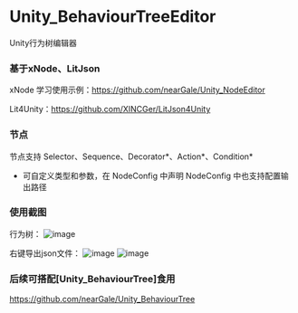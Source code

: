 # Unity_BehaviourTreeEditor
 Unity行为树编辑器

### 基于xNode、LitJson
xNode 学习使用示例：https://github.com/nearGale/Unity_NodeEditor

Lit4Unity：https://github.com/XINCGer/LitJson4Unity

### 节点
节点支持 Selector、Sequence、Decorator*、Action*、Condition*
* 可自定义类型和参数，在 NodeConfig 中声明
NodeConfig 中也支持配置输出路径

### 使用截图
行为树：
![image](https://github.com/nearGale/Unity_BehaviourTreeEditor/assets/48747051/896763c6-e3b6-468b-9d52-f3e63d937abc)

右键导出json文件：
![image](https://github.com/nearGale/Unity_BehaviourTreeEditor/assets/48747051/aa42eef7-0e4f-42fb-bbdb-01b58b8f79f9)
![image](https://github.com/nearGale/Unity_BehaviourTreeEditor/assets/48747051/87fdd7fa-d62d-4455-9fd7-3b9601d612d4)

### 后续可搭配[Unity_BehaviourTree]食用
https://github.com/nearGale/Unity_BehaviourTree
